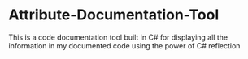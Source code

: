 # Attribute-Documentation-Tool

This is a code documentation tool built in C# for displaying all the information in my documented code using the power of C# reflection
